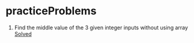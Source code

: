 # practiceProblems

1. Find the middle value of the 3 given integer inputs without using array [Solved](Matlab/middleOfThree.m)